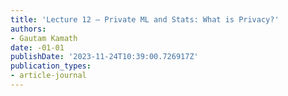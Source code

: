 ```yaml
---
title: 'Lecture 12 — Private ML and Stats: What is Privacy?'
authors:
- Gautam Kamath
date: -01-01
publishDate: '2023-11-24T10:39:00.726917Z'
publication_types:
- article-journal
---
```

